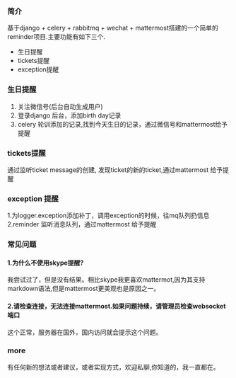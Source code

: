 ### 简介
基于django + celery + rabbitmq + wechat + mattermost搭建的一个简单的reminder项目.主要功能有如下三个.
- 生日提醒
- tickets提醒
- exception提醒

### 生日提醒
1. 关注微信号(后台自动生成用户)
2. 登录django 后台，添加birth day记录
3. celery 轮训添加的记录,找到今天生日的记录，通过微信号和mattermost给予提醒


### tickets提醒
通过监听ticket message的创建, 发现ticket的新的ticket,通过mattermost 给予提醒


### exception 提醒
1.为logger.exception添加补丁，调用exception的时候，往mq队列扔信息
2.reminder 监听消息队列，通过mattermost 给予提醒


### 常见问题

#### 1.为什么不使用skype提醒?

我尝试过了，但是没有结果。相比skype我更喜欢mattermot,因为其支持markdown语法,但是mattermost更美观也是原因之一。

#### 2.请检查连接，无法连接mattermost.如果问题持续，请管理员检查websocket端口

这个正常，服务器在国外，国内访问就会提示这个问题。

### more
有任何新的想法或者建议，或者实现方式，欢迎私聊,你知道的，我一直都在。

